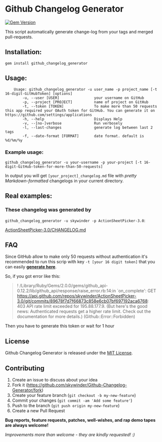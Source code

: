 Github Changelog Generator
==================

[![Gem Version](https://badge.fury.io/rb/github_changelog_generator.svg)](http://badge.fury.io/rb/github_changelog_generator)

This script automatically generate change-log from your tags and merged pull-requests.

## Installation:
`gem install github_changelog_generator`

## Usage:
		Usage: github_changelog_generator -u user_name -p project_name [-t 16-digit-GitHubToken] [options]
		    -u, --user [USER]                your username on GitHub
		    -p, --project [PROJECT]          name of project on GitHub
		    -t, --token [TOKEN]              To make more than 50 requests this app required your OAuth token for GitHub. You can generate it on https://github.com/settings/applications
		    -h, --help                       Displays Help
		    -v, --[no-]verbose               Run verbosely
		    -l, --last-changes               generate log between last 2 tags
		    -f, --date-format [FORMAT]       date format. default is %d/%m/%y 

### Example usage:
`github_changelog_generator -u your-username -p your-project [-t 16-digit-GitHub-token-for-more-than-50-requests]`

In output you will get `[your_project]_changelog.md` file with *pretty Markdown-formatted* changelogs in your current directory.

## Real examples:
### These changelog was generated by 
`github_changelog_generator -u skywinder -p ActionSheetPicker-3.0`:

[ActionSheetPicker-3.0/CHANGELOG.md](https://github.com/skywinder/ActionSheetPicker-3.0/blob/master/CHANGELOG.md)

## FAQ
Since GitHub allow to make only 50 requests without authentication it's recommended to run this scrip with key `-t [your 16 digit token]` that you can easily **[generate here](https://github.com/settings/applications)**.

So, if you got error like this:
>! /Library/Ruby/Gems/2.0.0/gems/github_api-0.12.2/lib/github_api/response/raise_error.rb:14:in `on_complete': GET https://api.github.com/repos/skywinder/ActionSheetPicker-3.0/git/commits/89678f7d7f66873c858e6cb07bf697192aca6768: 403 API rate limit exceeded for 195.88.177.9. (But here's the good news: Authenticated requests get a higher rate limit. Check out the documentation for more details.) (Github::Error::Forbidden) 

Then you have to generate this token or wait for 1 hour

## License

Github Changelog Generator is released under the [MIT License](http://www.opensource.org/licenses/MIT).

## Contributing

1. Create an issue to discuss about your idea
2. Fork it (https://github.com/skywinder/Github-Changelog-Generator/fork)
3. Create your feature branch (`git checkout -b my-new-feature`)
4. Commit your changes (`git commit -am 'Add some feature'`)
5. Push to the branch (`git push origin my-new-feature`)
6. Create a new Pull Request

**Bug reports, feature requests, patches, well-wishes, and rap demo tapes are always welcome!**

*Improvements more than welcome - they are kindly requested! :)*